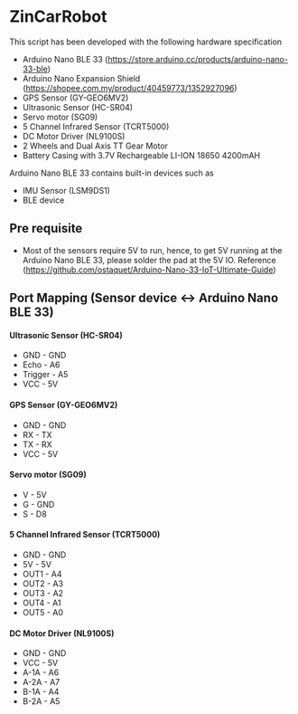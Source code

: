 # ZinCarRobot

This script has been developed with the following hardware specification
- Arduino Nano BLE 33 (https://store.arduino.cc/products/arduino-nano-33-ble)
- Arduino Nano Expansion Shield (https://shopee.com.my/product/40459773/1352927096)
- GPS Sensor (GY-GEO6MV2)
- Ultrasonic Sensor (HC-SR04)
- Servo motor (SG09)
- 5 Channel Infrared Sensor (TCRT5000)
- DC Motor Driver (NL9100S)
- 2 Wheels and Dual Axis TT Gear Motor
- Battery Casing with 3.7V Rechargeable LI-ION 18650 4200mAH

Arduino Nano BLE 33 contains built-in devices such as
- IMU Sensor (LSM9DS1)
- BLE device

## Pre requisite

- Most of the sensors require 5V to run, hence, to get 5V running at the Arduino Nano BLE 33, please solder the pad at the 5V IO.
Reference (https://github.com/ostaquet/Arduino-Nano-33-IoT-Ultimate-Guide)

## Port Mapping (Sensor device <-> Arduino Nano BLE 33)

#### Ultrasonic Sensor (HC-SR04)

- GND     - GND
- Echo    - A6
- Trigger - A5
- VCC     - 5V

#### GPS Sensor (GY-GEO6MV2)

- GND - GND
- RX - TX
- TX - RX
- VCC  - 5V

#### Servo motor (SG09)

- V - 5V
- G - GND
- S - D8

#### 5 Channel Infrared Sensor (TCRT5000)

- GND - GND
- 5V - 5V
- OUT1 - A4
- OUT2 - A3
- OUT3 - A2
- OUT4 - A1
- OUT5 - A0

#### DC Motor Driver (NL9100S)

- GND - GND
- VCC - 5V
- A-1A - A6
- A-2A - A7
- B-1A - A4
- B-2A - A5
